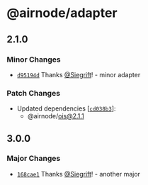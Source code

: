 # @airnode/adapter

## 2.1.0

### Minor Changes

- [`d95194d`](https://github.com/Siegrift/airnode/commit/d95194da829b11e3e63e77750244ad7d81fafa65) Thanks [@Siegrift](https://github.com/Siegrift)! - minor adapter

### Patch Changes

- Updated dependencies [[`cd038b3`](https://github.com/Siegrift/airnode/commit/cd038b3d16008c5363e94e9e7c28ac47ef50026e)]:
  - @airnode/ois@2.1.1

## 3.0.0

### Major Changes

- [`168cae1`](https://github.com/Siegrift/airnode/commit/168cae1fffad43a02486ffae4b50c9c8ad037377) Thanks [@Siegrift](https://github.com/Siegrift)! - another major

